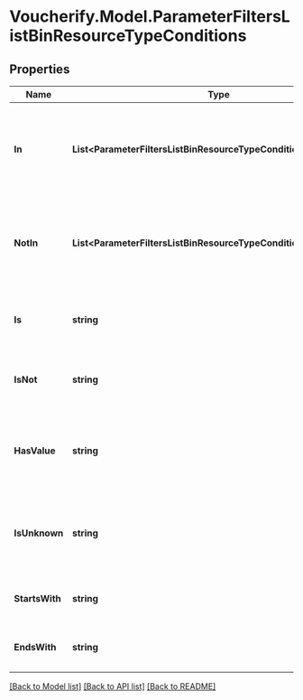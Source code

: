# Voucherify.Model.ParameterFiltersListBinResourceTypeConditions

## Properties

Name | Type | Description | Notes
------------ | ------------- | ------------- | -------------
**In** | **List&lt;ParameterFiltersListBinResourceTypeConditions.InEnum&gt;** | Array of resource values that should be included in the results (multiple values). | [optional] 
**NotIn** | **List&lt;ParameterFiltersListBinResourceTypeConditions.NotInEnum&gt;** | Array of resource values that should be included in the results (multiple values). | [optional] 
**Is** | **string** | Value is exactly this value (single value). | [optional] 
**IsNot** | **string** | Results omit this value (single value). | [optional] 
**HasValue** | **string** | Value is NOT null. The value for this parameter is an empty string. | [optional] 
**IsUnknown** | **string** | Value is null. The value for this parameter is an empty string. | [optional] 
**StartsWith** | **string** | Value starts with the specified string. | [optional] 
**EndsWith** | **string** | Value ends with the specified string. | [optional] 

[[Back to Model list]](../README.md#documentation-for-models) [[Back to API list]](../README.md#documentation-for-api-endpoints) [[Back to README]](../README.md)

